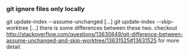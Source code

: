 ### git ignore files only locally
git update-index --assume-unchanged [<file>...]
git update-index --skip-worktree [<file>...]
there is some differences between these two. 
checkout http://stackoverflow.com/questions/13630849/git-difference-between-assume-unchanged-and-skip-worktree/13631525#13631525 for more detail.
